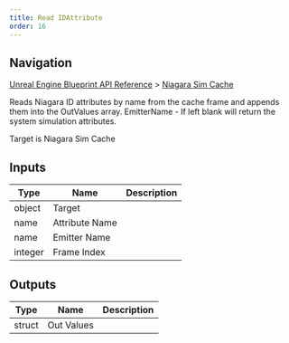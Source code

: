```yaml
---
title: Read IDAttribute
order: 16
---
```

## Navigation

[Unreal Engine Blueprint API Reference](https://dev.epicgames.com/documentation/en-us/unreal-engine/BlueprintAPI) > [Niagara Sim Cache](https://dev.epicgames.com/documentation/en-us/unreal-engine/BlueprintAPI/NiagaraSimCache)

Reads Niagara ID attributes by name from the cache frame and appends them into the OutValues array.
EmitterName - If left blank will return the system simulation attributes.

Target is Niagara Sim Cache

## Inputs

| Type | Name | Description |
| --- | --- | --- |
| object | Target |  |
| name | Attribute Name |  |
| name | Emitter Name |  |
| integer | Frame Index |  |

## Outputs

| Type | Name | Description |
| --- | --- | --- |
| struct | Out Values |  |
